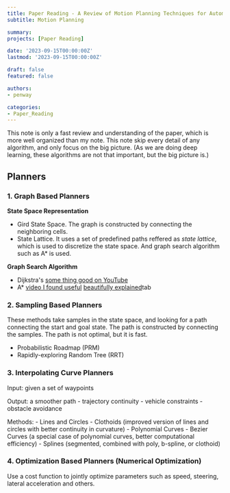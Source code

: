 ```yaml
---
title: Paper Reading - A Review of Motion Planning Techniques for Automated Vehicles
subtitle: Motion Planning

summary: 
projects: [Paper Reading]

date: '2023-09-15T00:00:00Z'
lastmod: '2023-09-15T00:00:00Z'

draft: false
featured: false

authors:
- penway

categories:
- Paper_Reading
---
```


This note is only a fast review and understanding of the paper, which is more well organized than my note. This note skip every detail of any algorithm, and only focus on the big picture. (As we are doing deep learning, these algorithms are not that important, but the big picture is.)

## Planners

### 1. Graph Based Planners

**State Space Representation**
- Gird State Space. The graph is constructed by connecting the neighboring cells.
- State Lattice. It uses a set of predefined paths reffered as *state lattice*, which is used to discretize the state space. And graph search algorithm such as A* is used.

**Graph Search Algorithm**
- Dijkstra's [some thing good on YouTube](https://www.youtube.com/watch?v=EFg3u_E6eHU)
- A* [video I found useful](https://www.youtube.com/watch?v=71CEj4gKDnE) [beautifully explained](https://www.youtube.com/watch?v=A60q6dcoCjw)tab

### 2. Sampling Based Planners

These methods take samples in the state space, and looking for a path connecting the start and goal state. The path is constructed by connecting the samples. The path is not optimal, but it is fast.

- Probabilistic Roadmap (PRM)
- Rapidly-exploring Random Tree (RRT)

### 3. Interpolating Curve Planners
Input: given a set of waypoints

Output: a smoother path
    - trajectory continuity
    - vehicle constraints
    - obstacle avoidance

Methods:
    - Lines and Circles
    - Clothoids (improved version of lines and circles with better continuity in curvature)
    - Polynomial Curves
    - Bezier Curves (a special case of polynomial curves, better computational efficiency)
    - Splines (segmented, combined with poly, b-spline, or clothoid)

### 4. Optimization Based Planners (Numerical Optimization)

Use a cost function to jointly optimize parameters such as speed, steering, lateral acceleration and others.
